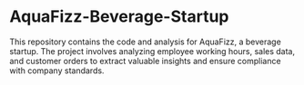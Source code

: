 # AquaFizz-Beverage-Startup
This repository contains the code and analysis for AquaFizz, a beverage startup. The project involves analyzing employee working hours, sales data, and customer orders to extract valuable insights and ensure compliance with company standards.
